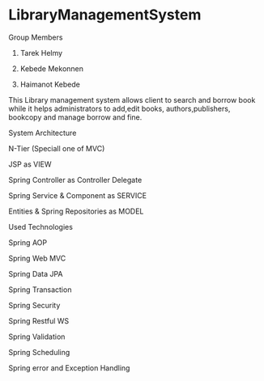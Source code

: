 # LibraryManagementSystem

Group Members

1. Tarek Helmy

2. Kebede Mekonnen

3. Haimanot Kebede

This Library management system allows client to search and borrow book while it helps administrators to add,edit books, 
authors,publishers, bookcopy and manage borrow and fine.



System Architecture

N-Tier (Speciall one of MVC)

JSP as VIEW

Spring Controller as Controller Delegate

Spring Service & Component as SERVICE

Entities & Spring Repositories as MODEL



Used Technologies

Spring AOP

Spring Web MVC

Spring Data JPA

Spring Transaction

Spring Security

Spring Restful WS

Spring Validation

Spring Scheduling

Spring error and Exception Handling


